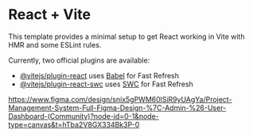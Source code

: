 # React + Vite

This template provides a minimal setup to get React working in Vite with HMR and some ESLint rules.

Currently, two official plugins are available:

- [@vitejs/plugin-react](https://github.com/vitejs/vite-plugin-react/blob/main/packages/plugin-react/README.md) uses [Babel](https://babeljs.io/) for Fast Refresh
- [@vitejs/plugin-react-swc](https://github.com/vitejs/vite-plugin-react-swc) uses [SWC](https://swc.rs/) for Fast Refresh

https://www.figma.com/design/snix5gPWM60lSiR9yUAgYa/Project-Management-System-Full-Figma-Design-%7C-Admin-%26-User-Dashboard-(Community)?node-id=0-1&node-type=canvas&t=hTba2V8GX334Bk3P-0